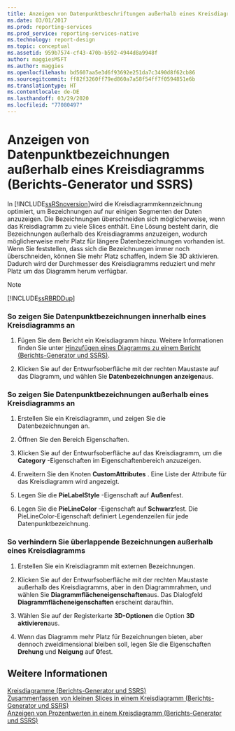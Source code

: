 ```yaml
---
title: Anzeigen von Datenpunktbeschriftungen außerhalb eines Kreisdiagramms (Berichts-Generator) | Microsoft-Dokumentation
ms.date: 03/01/2017
ms.prod: reporting-services
ms.prod_service: reporting-services-native
ms.technology: report-design
ms.topic: conceptual
ms.assetid: 959b7574-cf43-470b-b592-4944d8a9948f
author: maggiesMSFT
ms.author: maggies
ms.openlocfilehash: bd5607aa5e3d6f93692e251da7c3490d8f62cb86
ms.sourcegitcommit: ff82f3260ff79ed860a7a58f54ff7f0594851e6b
ms.translationtype: HT
ms.contentlocale: de-DE
ms.lasthandoff: 03/29/2020
ms.locfileid: "77080497"
---
```

# <a name="display-data-point-labels-outside-a-pie-chart-report-builder-and-ssrs"></a>Anzeigen von Datenpunktbezeichnungen außerhalb eines Kreisdiagramms (Berichts-Generator und SSRS)
  In [!INCLUDE[ssRSnoversion](../../includes/ssrsnoversion-md.md)]wird die Kreisdiagrammkennzeichnung optimiert, um Bezeichnungen auf nur einigen Segmenten der Daten anzuzeigen. Die Bezeichnungen überschneiden sich möglicherweise, wenn das Kreisdiagramm zu viele Slices enthält. Eine Lösung besteht darin, die Bezeichnungen außerhalb des Kreisdiagramms anzuzeigen, wodurch möglicherweise mehr Platz für längere Datenbezeichnungen vorhanden ist. Wenn Sie feststellen, dass sich die Bezeichnungen immer noch überschneiden, können Sie mehr Platz schaffen, indem Sie 3D aktivieren. Dadurch wird der Durchmesser des Kreisdiagramms reduziert und mehr Platz um das Diagramm herum verfügbar.  
  
> [!NOTE]  
>  [!INCLUDE[ssRBRDDup](../../includes/ssrbrddup-md.md)]  
  
### <a name="to-display-data-point-labels-inside-a-pie-chart"></a>So zeigen Sie Datenpunktbezeichnungen innerhalb eines Kreisdiagramms an  
  
1.  Fügen Sie dem Bericht ein Kreisdiagramm hinzu. Weitere Informationen finden Sie unter [Hinzufügen eines Diagramms zu einem Bericht &#40;Berichts-Generator und SSRS&#41;](../../reporting-services/report-design/add-a-chart-to-a-report-report-builder-and-ssrs.md).  
  
2.  Klicken Sie auf der Entwurfsoberfläche mit der rechten Maustaste auf das Diagramm, und wählen Sie **Datenbezeichnungen anzeigen**aus.  
  
### <a name="to-display-data-point-labels-outside-a-pie-chart"></a>So zeigen Sie Datenpunktbezeichnungen außerhalb eines Kreisdiagramms an  
  
1.  Erstellen Sie ein Kreisdiagramm, und zeigen Sie die Datenbezeichnungen an.  
  
2.  Öffnen Sie den Bereich Eigenschaften.  
  
3.  Klicken Sie auf der Entwurfsoberfläche auf das Kreisdiagramm, um die **Category** -Eigenschaften im Eigenschaftenbereich anzuzeigen.  
  
4.  Erweitern Sie den Knoten **CustomAttributes** . Eine Liste der Attribute für das Kreisdiagramm wird angezeigt.  
  
5.  Legen Sie die **PieLabelStyle** -Eigenschaft auf **Außen**fest.  
  
6.  Legen Sie die **PieLineColor** -Eigenschaft auf **Schwarz**fest. Die PieLineColor-Eigenschaft definiert Legendenzeilen für jede Datenpunktbezeichnung.  
  
### <a name="to-prevent-overlapping-labels-displayed-outside-a-pie-chart"></a>So verhindern Sie überlappende Bezeichnungen außerhalb eines Kreisdiagramms  
  
1.  Erstellen Sie ein Kreisdiagramm mit externen Bezeichnungen.  
  
2.  Klicken Sie auf der Entwurfsoberfläche mit der rechten Maustaste außerhalb des Kreisdiagramms, aber in den Diagrammrahmen, und wählen Sie **Diagrammflächeneigenschaften**aus. Das Dialogfeld **Diagrammflächeneigenschaften** erscheint daraufhin.  
  
3.  Wählen Sie auf der Registerkarte **3D-Optionen** die Option **3D aktivieren**aus.  
  
4.  Wenn das Diagramm mehr Platz für Bezeichnungen bieten, aber dennoch zweidimensional bleiben soll, legen Sie die Eigenschaften **Drehung** und **Neigung** auf **0**fest.  
  
## <a name="see-also"></a>Weitere Informationen  
 [Kreisdiagramme &#40;Berichts-Generator und SSRS&#41;](../../reporting-services/report-design/pie-charts-report-builder-and-ssrs.md)   
 [Zusammenfassen von kleinen Slices in einem Kreisdiagramm (Berichts-Generator und SSRS)](../../reporting-services/report-design/collect-small-slices-on-a-pie-chart-report-builder-and-ssrs.md)   
 [Anzeigen von Prozentwerten in einem Kreisdiagramm &#40;Berichts-Generator und SSRS&#41;](../../reporting-services/report-design/display-percentage-values-on-a-pie-chart-report-builder-and-ssrs.md)  
  
  
